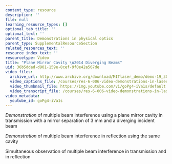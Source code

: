 ```yaml
---
content_type: resource
description: ''
file: null
learning_resource_types: []
optional_tab_title: ''
optional_text: ''
parent_title: Demonstrations in physical optics
parent_type: SupplementalResourceSection
related_resources_text: ''
resource_index_text: ''
resourcetype: Video
title: "Plane Mirror Cavity \u2014 Diverging Beams"
uid: 36b5ddad-d901-159e-8cef-9f0e42a567de
video_files:
  archive_url: http://www.archive.org/download/MITlaser_demo/demo-19_300k.mp4
  video_captions_file: /courses/res-6-006-video-demonstrations-in-lasers-and-optics-spring-2008/eeac63fa37c156159d9ca251d77c10ce_goPg4-iVa1s.vtt
  video_thumbnail_file: https://img.youtube.com/vi/goPg4-iVa1s/default.jpg
  video_transcript_file: /courses/res-6-006-video-demonstrations-in-lasers-and-optics-spring-2008/6c2150be67ffa4e037dfc864c3d64d1d_goPg4-iVa1s.pdf
video_metadata:
  youtube_id: goPg4-iVa1s
---
```


_Demonstration_ of multiple beam interference using a plane mirror cavity in transmission with a mirror separation of 3 mm and a diverging incident beam

_Demonstration_ of multiple beam interference in reflection using the same cavity

Simultaneous observation of multiple beam interference in transmission and in reflection